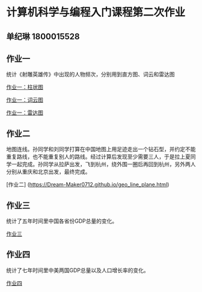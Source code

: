 # 计算机科学与编程入门课程第二次作业  
## 单纪琳   1800015528  
## 作业一  
统计《射雕英雄传》中出现的人物频次，分别用到直方图、词云和雷达图   

[作业一：柱状图](https://Dream-Maker0712.github.io/test.html)

[作业一：词云图](https://Dream-Maker0712.github.io/wordcloud_diamond.html)

[作业一：雷达图](https://Dream-Maker0712.github.io/basic_radar_chart.html)

## 作业二   
地图连线。孙同学和刘同学打算在中国地图上用足迹走出一个钻石型，并约定不能重复路线，也不能重复别人的路线。经过计算后发现至少需要三人，于是拉上夏同学一起完成。孙同学从拉萨出发，飞到杭州，绕外围一圈后再回到杭州，另外两人分别从重庆和北京出发，最终完成。   

[作业二] (https://Dream-Maker0712.github.io/geo_line_plane.html)

## 作业三   
统计了五年时间里中国各省份GDP总量的变化。   

[作业三](https://Dream-Maker0712.github.io/timeline_map.html)

## 作业四   
统计了七年时间里中美两国GDP总量以及人口增长率的变化。   

[作业四](https://Dream-Maker0712.github.io/grid_vertical.html)

